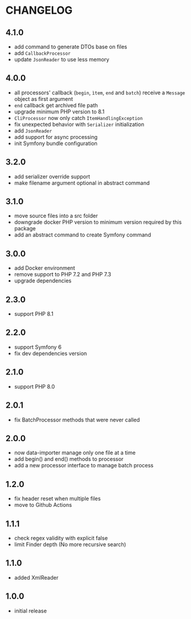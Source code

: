 CHANGELOG
=========

4.1.0
-----

* add command to generate DTOs base on files
* add `CallbackProcessor`
* update `JsonReader` to use less memory

4.0.0
-----

* all processors' callback (`begin`, `ìtem`, `end` and `batch`) 
  receive a `Message` object as first argument
* `end` callback get archived file path
* upgrade minimum PHP version to 8.1
* `CliProcessor` now only catch `ItemHandlingException`
* fix unexpected behavior with `Serializer` initialization
* add `JsonReader`
* add support for async processing
* init Symfony bundle configuration

3.2.0
-----

* add serializer override support
* make filename argument optional in abstract command

3.1.0
-----

* move source files into a src folder
* downgrade docker PHP version to minimum version required by this package
* add an abstract command to create Symfony command

3.0.0
-----

* add Docker environment
* remove support to PHP 7.2 and PHP 7.3
* upgrade dependencies

2.3.0
-----

* support PHP 8.1

2.2.0
-----

* support Symfony 6
* fix dev dependencies version

2.1.0
-----

* support PHP 8.0

2.0.1
-----

* fix BatchProcessor methods that were never called

2.0.0
-----

* now data-importer manage only one file at a time
* add begin() and end() methods to processor
* add a new processor interface to manage batch process

1.2.0
-----

* fix header reset when multiple files
* move to Github Actions

1.1.1
-----

* check regex validity with explicit false
* limit Finder depth (No more recursive search)

1.1.0
-----

* added XmlReader

1.0.0
-----

* initial release
